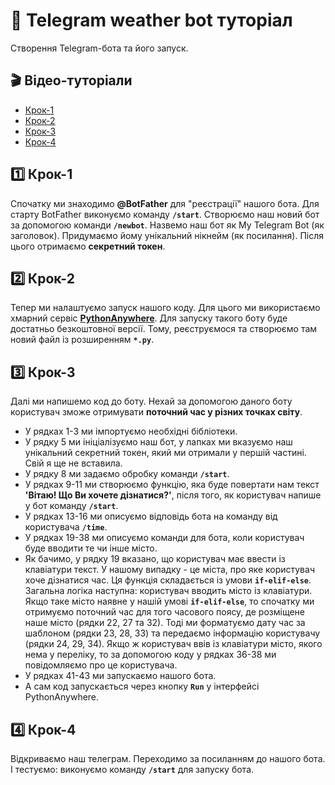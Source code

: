 # 🤖 Telegram weather bot туторіал
Створення Telegram-бота та його запуск.

## 🎬 Відео-туторіали
- [Крок-1](https://vm.tiktok.com/ZMYhjR4Ws/)
- [Крок-2](https://vm.tiktok.com/ZMYhjR6XW/)
- [Крок-3](https://vm.tiktok.com/ZMYhjFKYF/)
- [Крок-4](https://vm.tiktok.com/ZMYhjF2RU/)

## 1️⃣ Крок-1
Спочатку ми знаходимо **@BotFather** для "реєстрації" нашого бота.
Для старту BotFather виконуємо команду **`/start`**.
Створюємо наш новий бот за допомогою команди **`/newbot`**.
Назвемо наш бот як My Telegram Bot (як заголовок). 
Придумаємо йому унікальний нікнейм (як посилання).
Після цього отримаємо **секретний токен**.

## 2️⃣ Крок-2
Тепер ми налаштуємо запуск нашого коду. 
Для цього ми використаємо хмарний сервіс **[PythonAnywhere](https://www.pythonanywhere.com/)**. 
Для запуску такого боту буде достатньо безкоштовної версії.
Тому, реєструємося та створюємо там новий файл із розширенням **`*.py`**.

## 3️⃣ Крок-3
Далі ми напишемо код до боту. 
Нехай за допомогою даного боту користувач зможе отримувати **поточний час у різних точках світу**.
- У рядках 1-3 ми імпортуємо необхідні бібліотеки.
- У рядку 5 ми ініціалізуємо наш бот, у лапках ми вказуємо наш унікальний секретний токен, який ми отримали у першій частині. Свій я ще не вставила.
- У рядку 8 ми задаємо обробку команди **`/start`**.
- У рядках 9-11 ми створюємо функцію, яка буде повертати нам текст **'Вітаю! Що Ви хочете дізнатися?'**, після того, як користувач напише у бот команду **`/start`**.
- У рядках 13-16 ми описуємо відповідь бота на команду від користувача **`/time`**.
- У рядках 19-38 ми описуємо команди для бота, коли користувач буде вводити те чи інше місто.
- Як бачимо, у рядку 19 вказано, що користувач має ввести із клавіатури текст. У нашому випадку - це міста, про яке користувач хоче дізнатися час.
Ця функція складається із умови **`if-elif-else`**.
Загальна логіка наступна: користувач вводить місто із клавіатури. 
Якщо таке місто наявне у нашій умові **`if-elif-else`**, то спочатку ми отримуємо поточний час для того часового поясу, де розміщене наше місто (рядки 22, 27 та 32). 
Тоді ми форматуємо дату час за шаблоном (рядки 23, 28, 33) та передаємо інформацію користувачу (рядки 24, 29, 34).
Якщо ж користувач ввів із клавіатури місто, якого нема у переліку, то за допомогою коду у рядках 36-38 ми повідомляємо про це користувача.
- У рядках 41-43 ми запускаємо нашого бота.
- А сам код запускається через кнопку **`Run`** у інтерфейсі PythonAnywhere.

## 4️⃣ Крок-4
Відкриваємо наш телеграм. 
Переходимо за посиланням до нашого бота. 
І тестуємо: виконуємо команду **`/start`** для запуску бота.



